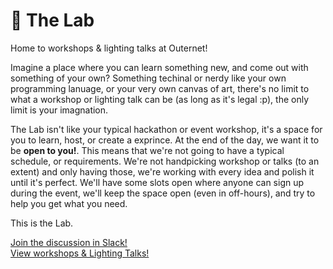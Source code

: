 # 🧪 The Lab
Home to workshops & lighting talks at Outernet!

Imagine a place where you can learn something new, and come out with something of your own? Something techinal or nerdy like your own programming lanuage, or your very own canvas of art, there's no limit to what a workshop or lighting talk can be (as long as it's legal :p), the only limit is your imagnation.

The Lab isn't like your typical hackathon or event workshop, it's a space for you to learn, host, or create a exprince. At the end of the day, we want it to be **open to you!**. This means that we're not going to have a typical schedule, or requirements. We're not handpicking workshop or talks (to an extent) and only having those, we're working with every idea and polish it until it's perfect. We'll have some slots open where anyone can sign up during the event, we'll keep the space open (even in off-hours), and try to help you get what you need.

This is the Lab.

[Join the discussion in Slack!](https://hackclub.slack.com/archives/C057ZQL8XKL) <br>
[View workshops & Lighting Talks!](https://github.com/hackclub/outernet/tree/guild-channels/the-lab/experiments)

